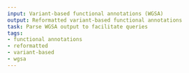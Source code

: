 ```yaml
---
input: Variant-based functional annotations (WGSA)
output: Reformatted variant-based functional annotations
task: Parse WGSA output to facilitate queries
tags:
- functional annotations
- reformatted
- variant-based
- wgsa
---
```

